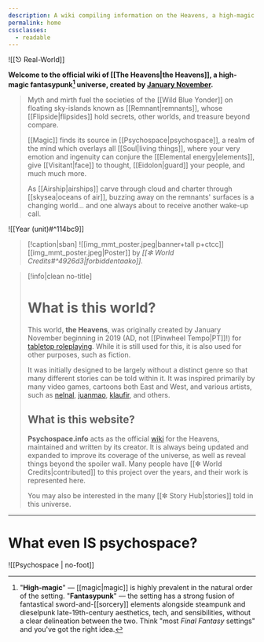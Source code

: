 ```yaml
---
description: A wiki compiling information on the Heavens, a high-magic fantasypunk universe, created by January November.
permalink: home
cssclasses:
  - readable
---
```

![[⎋ Real-World]]

**Welcome to the official wiki of [[The Heavens|the Heavens]], a high-magic fantasypunk[^huh?] universe, created by [January November](https://bsky.app/profile/blog.psychospace.info).**

> Myth and mirth fuel the societies of the [[Wild Blue Yonder]] on floating sky-islands known as [[Remnant|remnants]], whose [[Flipside|flipsides]] hold secrets, other worlds, and treasure beyond compare. 
> 
> [[Magic]] finds its source in [[Psychospace|psychospace]], a realm of the mind which overlays all [[Soul|living things]], where your very emotion and ingenuity can conjure the [[Elemental energy|elements]], give [[Visitant|face]] to thought, [[Eidolon|guard]] your people, and much much more. 
> 
> As [[Airship|airships]] carve through cloud and charter through [[skysea|oceans of air]], buzzing away on the remnants' surfaces is a changing world... and one always about to receive another wake-up call.

![[Year (unit)#^114bc9]]

>[!caption|sban]
![[img_mmt_poster.jpeg|banner+tall p+ctcc]]
[[img_mmt_poster.jpeg|Poster]] by *[[✼ World Credits#^4926d3|forbiddentaako]].*

>[!info|clean no-title] 
># What is this world?
>This world, **the Heavens**, was originally created by January November beginning in 2019 (AD, not [[Pinwheel Tempo|PT]]!) for [tabletop roleplaying](https://en.wikipedia.org/wiki/Tabletop_role-playing_game). While it is still used for this, it is also used for other purposes, such as fiction.
>
>It was initially designed to be largely without a distinct genre so that many different stories can be told within it. It was inspired primarily by many video games, cartoons both East and West, and various artists, such as [nelnal](https://twitter.com/nelnalium), [juanmao](https://twitter.com/juanmao1997?lang=en), [klaufir](https://www.patreon.com/salieske), and others.
>
>## What is this website?
>**Psychospace.info** acts as the official [wiki](https://en.wikipedia.org/wiki/Wiki) for the Heavens, maintained and written by its creator. It is always being updated and expanded to improve its coverage of the universe, as well as reveal things beyond the spoiler wall. Many people have [[✼ World Credits|contributed]] to this project over the years, and their work is represented here.
>
> You may also be interested in the many [[✼ Story Hub|stories]] told in this universe.

---
# What even IS psychospace?
![[Psychospace | no-foot]]

[^huh?]:  "<b>High-magic</b>" — [[magic|magic]] is highly prevalent in the natural order of the setting. "**Fantasypunk**"  — the setting has a strong fusion of fantastical sword-and-[[sorcery]] elements alongside steampunk and dieselpunk late-19th-century aesthetics, tech, and sensibilities, without a clear delineation between the two. Think "most *Final Fantasy* settings" and you've got the right idea.